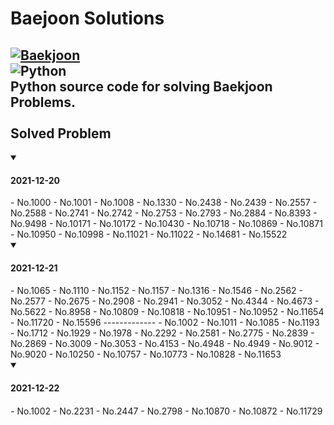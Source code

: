 # Baejoon Solutions 
[![Baekjoon](https://d2gd6pc034wcta.cloudfront.net/images/logo@2x.png)](https://www.acmicpc.net/)<br>
<img alt="Python" src ="https://img.shields.io/badge/Python-3776AB.svg?&style=for-the-badge&logo=Python&logoColor=white"/><br>
Python source code for solving Baekjoon Problems. <br>
<br>
Solved Problem<br>
----
<details open>
<summary><h4>2021-12-20</h4></summary>
- No.1000
- No.1001
- No.1008
- No.1330
- No.2438
- No.2439
- No.2557
- No.2588
- No.2741
- No.2742
- No.2753
- No.2793
- No.2884
- No.8393
- No.9498
- No.10171
- No.10172
- No.10430
- No.10718
- No.10869
- No.10871
- No.10950
- No.10998
- No.11021
- No.11022
- No.14681
- No.15522
</details>

<details open>
<summary><h4>2021-12-21<h4></summary>
- No.1065
- No.1110
- No.1152
- No.1157
- No.1316
- No.1546
- No.2562
- No.2577
- No.2675
- No.2908
- No.2941
- No.3052
- No.4344
- No.4673
- No.5622
- No.8958
- No.10809
- No.10818
- No.10951
- No.10952
- No.11654
- No.11720
- No.15596
-------------
- No.1002
- No.1011
- No.1085
- No.1193
- No.1712
- No.1929
- No.1978
- No.2292
- No.2581
- No.2775
- No.2839
- No.2869
- No.3009
- No.3053
- No.4153
- No.4948
- No.4949
- No.9012
- No.9020
- No.10250
- No.10757
- No.10773
- No.10828
- No.11653
</details>

<details open>
<summary><h4>2021-12-22<h4></summary>
 - No.1002
 - No.2231
 - No.2447
 - No.2798
 - No.10870
 - No.10872
 - No.11729
</details>
